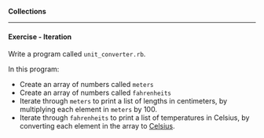 **Collections**

---

#### Exercise - Iteration

Write a program called `unit_converter.rb`.

In this program:

* Create an array of numbers called `meters`
* Create an array of numbers called `fahrenheits`
* Iterate through `meters` to print a list of lengths in centimeters, by
  multiplying each element in `meters` by 100.
* Iterate through `fahrenheits` to print a list of temperatures in Celsius, by
  converting each element in the array to [Celsius](http://en.wikipedia.org/wiki/Fahrenheit#Definition_and_conversions).
